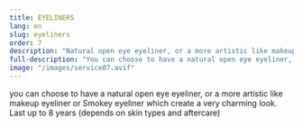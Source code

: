 ```yaml
---
title: EYELINERS
lang: en
slug: eyeliners
order: 7
description: "Natural open eye eyeliner, or a more artistic like makeup eyeliner or Smokey eyeliner which create a very charming look."
full-description: "You can choose to have a natural open eye eyeliner, or a more artistic like makeup eyeliner or Smokey eyeliner which create a very charming look. Last up to 8 years (depends on skin types and aftercare)"
image: "/images/service07.avif"
---
```

you can choose to have a natural open eye eyeliner, or a more artistic like makeup eyeliner or Smokey eyeliner which create a very charming look. Last up to 8 years (depends on skin types and aftercare)